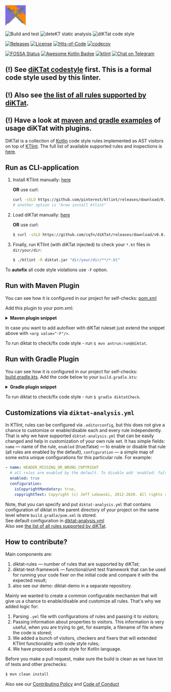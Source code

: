 <img src="/logo.svg" width="64px"/>

![Build and test](https://github.com/cqfn/diKTat/workflows/Build%20and%20test/badge.svg)
![deteKT static analysis](https://github.com/cqfn/diKTat/workflows/Run%20deteKT/badge.svg)
![diKTat code style](https://github.com/cqfn/diKTat/workflows/Run%20diKTat/badge.svg)

[![Releases](https://img.shields.io/github/v/release/cqfn/diKTat)](https://github.com/cqfn/diKTat/releases)
[![License](https://img.shields.io/github/license/cqfn/diKtat)](https://github.com/cqfn/diKTat/blob/master/LICENSE)
[![Hits-of-Code](https://hitsofcode.com/github/cqfn/diktat)](https://hitsofcode.com/view/github/cqfn/diktat)
[![codecov](https://codecov.io/gh/cqfn/diKTat/branch/master/graph/badge.svg)](https://codecov.io/gh/cqfn/diKTat)

[![FOSSA Status](https://app.fossa.com/api/projects/git%2Bgithub.com%2Fcqfn%2FdiKTat.svg?type=shield)](https://app.fossa.com/projects/git%2Bgithub.com%2Fcqfn%2FdiKTat?ref=badge_shield)
[![Awesome Kotlin Badge](https://kotlin.link/awesome-kotlin.svg)](https://github.com/KotlinBy/awesome-kotlin)
[![ktlint](https://img.shields.io/badge/code%20style-%E2%9D%A4-FF4081.svg)](https://ktlint.github.io/)
[![Chat on Telegram](https://img.shields.io/badge/Chat%20on-Telegram-brightgreen.svg)](https://t.me/joinchat/AAAAAFDg-ipuZFGyBGPPeg)

## (!) See [diKTat codestyle](info/diktat-kotlin-coding-style-guide-en.md) first. This is a formal code style used by this linter.
## (!) Also see [the list of all rules supported by diKTat](info/available-rules.md).
## (!) Have a look at [maven and gradle examples](https://github.com/akuleshov7/diktat-examples) of usage diKTat with plugins.

DiKTat is a collection of [Kotlin](https://kotlinlang.org/) code style rules implemented
as AST visitors on top of [KTlint](https://ktlint.github.io/).
The full list of available supported rules and inspections is [here](info/available-rules.md).

## Run as CLI-application
1. Install KTlint manually: [here](https://github.com/pinterest/ktlint/releases)

   **OR** use curl:
    ```bash
    curl -sSLO https://github.com/pinterest/ktlint/releases/download/0.37.1/ktlint && chmod a+x ktlint
    # another option is "brew install ktlint"
    ```
   
2. Load diKTat manually: [here](https://github.com/cqfn/diKTat/releases/download/v0.0.4/diktat.jar)

   **OR** use curl:
   ```bash
   $ curl -sSLO https://github.com/cqfn/diKTat/releases/download/v0.0.4/diktat.jar
   ```
   
3. Finally, run KTlint (with diKTat injected) to check your `*.kt` files in `dir/your/dir`:
   ```bash
   $ ./ktlint -R diktat.jar "dir/your/dir/**/*.kt"
   ```

To **autofix** all code style violations use `-F` option.

## Run with Maven Plugin

You can see how it is configured in our project for self-checks: [pom.xml](pom.xml)

Add this plugin to your pom.xml:
<details>
  <summary><b>Maven plugin snippet</b></summary><br>
  
```xml
<project>
  [...]
  <build>
    <plugins>
      <plugin>
          <groupId>org.apache.maven.plugins</groupId>
          <artifactId>maven-antrun-plugin</artifactId>
          <version>3.0.0</version>
          <executions>
              <execution>
                  <id>diktat</id>
                  <phase>none</phase>
                  <configuration>
                      <target name="ktlint">
                          <java taskname="ktlint" dir="${basedir}" fork="true" failonerror="true"
                                classpathref="maven.plugin.classpath" classname="com.pinterest.ktlint.Main">
                              <arg value="src/main/**/*.kt"/>
                              <arg value="src/test/kotlin/**/*.kt"/>
                          </java>
                      </target>
                  </configuration>
                  <goals>
                      <goal>run</goal>
                  </goals>
              </execution>
          </executions>
          <dependencies>
              <dependency>
                  <groupId>com.pinterest</groupId>
                  <artifactId>ktlint</artifactId>
                  <version>0.37.1</version>
                  <exclusions>
                      <exclusion>  <!-- without this exclusion both rulesets are enabled which we discourage -->
                          <groupId>com.pinterest.ktlint</groupId>
                          <artifactId>ktlint-ruleset-standard</artifactId>
                      </exclusion>
                  </exclusions>
              </dependency>
              <dependency>
                  <groupId>org.cqfn.diktat</groupId>
                  <artifactId>diktat-rules</artifactId>
                  <version>0.0.4</version> <!-- replace it with diktat latest version -->
                  <exclusions>
                      <exclusion>
                          <groupId>org.slf4j</groupId>
                          <artifactId>slf4j-log4j12</artifactId>
                      </exclusion>
                  </exclusions>
              </dependency>
          </dependencies>
      </plugin>
    </plugins>
  </build>
</project>
```

</details>

In case you want to add autofixer with diKTat ruleset just extend
the snippet above with `<arg value="-F"/>`.

To run diktat to check/fix code style - run `$ mvn antrun:run@diktat`.

## Run with Gradle Plugin 

You can see how it is configured in our project for self-checks: [build.gradle.kts](build.gradle.kts).
Add the code below to your `build.gradle.kts`:
<details>
  <summary><b>Gradle plugin snippet</b></summary><br>
  
```kotlin
val ktlint by configurations.creating

dependencies {
    ktlint("com.pinterest:ktlint:0.37.1") {
        // need to exclude standard ruleset to use only diktat rules
        exclude("com.pinterest.ktlint", "ktlint-ruleset-standard")
    }

    // diktat ruleset
    ktlint("org.cqfn.diktat:diktat-rules:0.0.4") {
        exclude("org.slf4j", "slf4j-log4j12")
    }
}

val outputDir = "${project.buildDir}/reports/diktat/"
val inputFiles = project.fileTree(mapOf("dir" to "src", "include" to "**/*.kt"))

val diktatCheck by tasks.creating(JavaExec::class) {
    inputs.files(inputFiles)
    outputs.dir(outputDir)

    description = "Check Kotlin code style."
    classpath = ktlint
    main = "com.pinterest.ktlint.Main"

    // specify proper path to sources that should be checked here
    args = listOf("src/main/kotlin/**/*.kt")
}

val diktatFormat by tasks.creating(JavaExec::class) {
    inputs.files(inputFiles)
    outputs.dir(outputDir)

    description = "Fix Kotlin code style deviations."
    classpath = ktlint
    main = "com.pinterest.ktlint.Main"

    // specify proper path to sources that should be checked here
    args = listOf("-F", "src/main/kotlin/**/*.kt")
}
```

</details>

To run diktat to check/fix code style - run `$ gradle diktatCheck`.

## Customizations via `diktat-analysis.yml`

In KTlint, rules can be configured via `.editorconfig`, but
this does not give a chance to customize or enable/disable
each and every rule independently.
That is why we have supported `diktat-analysis.yml` that can be easily
changed and help in customization of your own rule set.
It has simple fields:
`name` — name of the rule,
`enabled` (true/false) — to enable or disable that rule (all rules are enabled by the default),
`configuration` — a simple map of some extra unique configurations for this particular rule.
For example:

```yaml
- name: HEADER_MISSING_OR_WRONG_COPYRIGHT
  # all rules are enabled by the default. To disable add 'enabled: false' to the config.
  enabled: true 
  configuration:
    isCopyrightMandatory: true,
    copyrightText: Copyright (c) Jeff Lebowski, 2012-2020. All rights reserved.
```
Note, that you can specify and put `diktat-analysis.yml` that contains configuration of diktat in the parent directory of your project on the same level where `build.gradle/pom.xml` is stored. \
See default configuration in [diktat-analysis.yml](diktat-rules/src/main/resources/diktat-analysis.yml) \
Also see [the list of all rules supported by diKTat](info/available-rules.md).

## How to contribute?

Main components are:
1) diktat-rules — number of rules that are supported by diKTat;
2) diktat-test-framework — functional/unit test framework that can be used for running your code fixer on the initial code and compare it with the expected result;
3) also see our demo: diktat-demo in a separate repository.

Mainly we wanted to create a common configurable mechanism that
will give us a chance to enable/disable and customize all rules.
That's why we added logic for:
1) Parsing `.yml` file with configurations of rules and passing it to visitors;
2) Passing information about properties to visitors.
This information is very useful, when you are trying to get,
for example, a filename of file where the code is stored;
3) We added a bunch of visitors, checkers and fixers that will extended KTlint functionaliity with code style rules;
4) We have proposed a code style for Kotlin language. 

Before you make a pull request, make sure the build is clean as we have lot of tests and other prechecks:

```bash
$ mvn clean install
```

Also see our [Contributing Policy](CONTRIBUTING.md) and [Code of Conduct](CODE_OF_CONDUCT.md)
